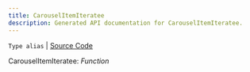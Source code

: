 ```yaml
---
title: CarouselItemIteratee
description: Generated API documentation for CarouselItemIteratee.
---
```


`Type alias` | [Source Code](https://github.com/mrCamelCode/jtjs-react/blob/0e141e63e22c212c71ce52ba40f0472cc9028516/lib/components/structured-information/Carousel.tsx#L5)

CarouselItemIteratee: _Function_